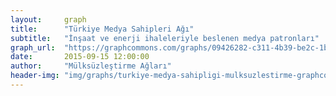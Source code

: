 ```yaml
---
layout:     graph
title:      "Türkiye Medya Sahipleri Ağı"
subtitle:   "İnşaat ve enerji ihaleleriyle beslenen medya patronları"
graph_url:  "https://graphcommons.com/graphs/09426282-c311-4b39-be2c-1bd4f93b5771"
date:       2015-09-15 12:00:00
author:     "Mülksüzleştirme Ağları"
header-img: "img/graphs/turkiye-medya-sahipligi-mulksuzlestirme-graphcommons.png"
---
```

